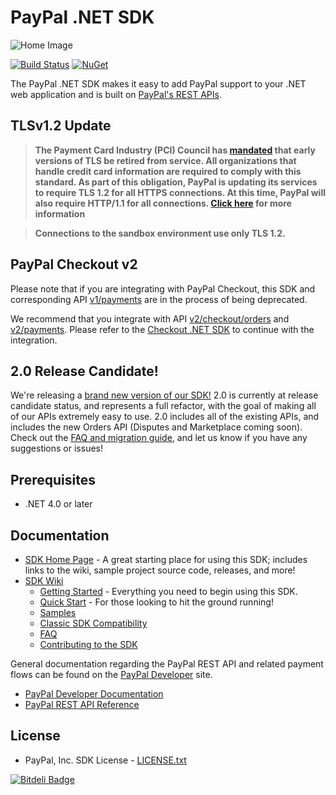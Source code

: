 # PayPal .NET SDK

![Home Image](https://raw.githubusercontent.com/wiki/paypal/PayPal-NET-SDK/images/homepage.jpg)

[![Build Status](https://ci.appveyor.com/api/projects/status/github/paypal/paypal-net-sdk?svg=true)](https://ci.appveyor.com/project/paypal/paypal-net-sdk) [![NuGet](https://img.shields.io/nuget/v/PayPal.svg)](https://www.nuget.org/packages/PayPal)

The PayPal .NET SDK makes it easy to add PayPal support to your .NET web application and is built on [PayPal's REST APIs](https://developer.paypal.com/docs/api/).

## TLSv1.2 Update
> **The Payment Card Industry (PCI) Council has [mandated](http://blog.pcisecuritystandards.org/migrating-from-ssl-and-early-tls) that early versions of TLS be retired from service.  All organizations that handle credit card information are required to comply with this standard. As part of this obligation, PayPal is updating its services to require TLS 1.2 for all HTTPS connections. At this time, PayPal will also require HTTP/1.1 for all connections. [Click here](https://github.com/paypal/tls-update) for more information**

> **Connections to the sandbox environment use only TLS 1.2.**

## PayPal Checkout v2
Please note that if you are integrating with PayPal Checkout, this SDK and corresponding API [v1/payments](https://developer.paypal.com/docs/api/payments/v1/) are in the process of being deprecated.

We recommend that you integrate with API [v2/checkout/orders](https://developer.paypal.com/docs/api/orders/v2/) and [v2/payments](https://developer.paypal.com/docs/api/payments/v2/). Please refer to the [Checkout .NET SDK](https://github.com/paypal/Checkout-NET-SDK) to continue with the integration.

## 2.0 Release Candidate!
We're releasing a [brand new version of our SDK!](https://github.com/paypal/PayPal-net-SDK/tree/2.0-beta) 2.0 is currently at release candidate status, and represents a full refactor, with the goal of making all of our APIs extremely easy to use. 2.0 includes all of the existing APIs, and includes the new Orders API (Disputes and Marketplace coming soon). Check out the [FAQ and migration guide](https://github.com/paypal/PayPal-net-SDK/tree/2.0-beta/docs), and let us know if you have any suggestions or issues!

## Prerequisites

* .NET 4.0 or later

## Documentation

* [SDK Home Page](http://paypal.github.io/PayPal-NET-SDK/) - A great starting place for using this SDK; includes links to the wiki, sample project source code, releases, and more!
* [SDK Wiki](https://github.com/paypal/PayPal-NET-SDK/wiki)
  * [Getting Started](https://github.com/paypal/PayPal-NET-SDK/wiki#getting-started) - Everything you need to begin using this SDK.
  * [Quick Start](https://github.com/paypal/PayPal-NET-SDK/wiki/Quick-Start) - For those looking to hit the ground running!
  * [Samples](https://github.com/paypal/PayPal-NET-SDK/wiki/Samples)
  * [Classic SDK Compatibility](https://github.com/paypal/PayPal-NET-SDK/wiki/Classic-SDK-Compatibility)
  * [FAQ](https://github.com/paypal/PayPal-NET-SDK/wiki/Frequently-Asked-Questions)
  * [Contributing to the SDK](https://github.com/paypal/PayPal-NET-SDK/wiki/Contributing-to-the-SDK)

General documentation regarding the PayPal REST API and related payment flows can be found on the [PayPal Developer](https://developer.paypal.com/) site. 

* [PayPal Developer Documentation](https://developer.paypal.com/docs/)
* [PayPal REST API Reference](https://developer.paypal.com/webapps/developer/docs/api/)

## License

* PayPal, Inc. SDK License - [LICENSE.txt](https://github.com/paypal/PayPal-NET-SDK/blob/master/LICENSE.txt)

[![Bitdeli Badge](https://d2weczhvl823v0.cloudfront.net/paypal/PayPal-NET-SDK/trend.png)](https://bitdeli.com/free "Bitdeli Badge")
